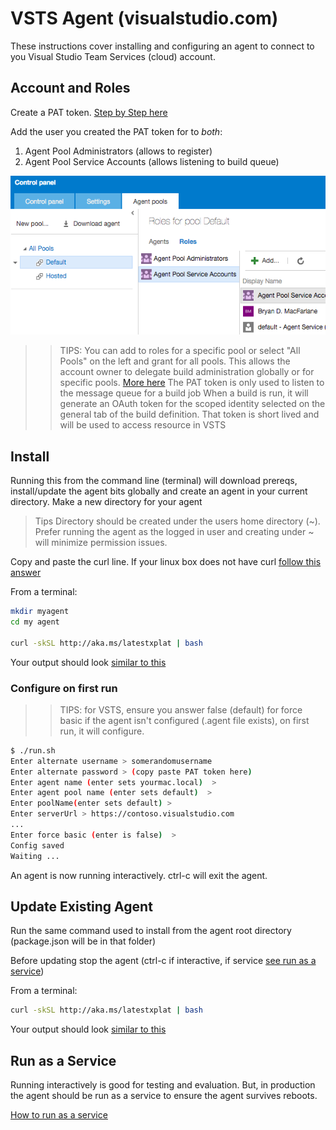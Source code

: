 # VSTS Agent (visualstudio.com)

These instructions cover installing and configuring an agent to connect to you Visual Studio Team Services (cloud) account.

## Account and Roles

Create a PAT token.  [Step by Step here](http://roadtoalm.com/2015/07/22/using-personal-access-tokens-to-access-visual-studio-online/)

Add the user you created the PAT token for to *both*:

  1. Agent Pool Administrators (allows to register)
  2. Agent Pool Service Accounts (allows listening to build queue)

![Agent Roles](roles.png "Agent Roles")

>> TIPS:
>> You can add to roles for a specific pool or select "All Pools" on the left and grant for all pools.  This allows the account owner to delegate build administration globally or for specific pools.  [More here](https://msdn.microsoft.com/en-us/Library/vs/alm/Build/agents/admin)
>> The PAT token is only used to listen to the message queue for a build job
>> When a build is run, it will generate an OAuth token for the scoped identity selected on the general tab of the build definition.  That token is short lived and will be used to access resource in VSTS


## Install

Running this from the command line (terminal) will download prereqs, install/update the agent bits globally and create an agent in your current directory.  Make a new directory for your agent

> Tips 
> Directory should be created under the users home directory (~).  
> Prefer running the agent as the logged in user and creating under ~ will minimize permission issues.

Copy and paste the curl line.  If your linux box does not have curl [follow this answer](http://askubuntu.com/questions/259681/the-program-curl-is-currently-not-installed)

From a terminal:
```bash
mkdir myagent
cd my agent

curl -skSL http://aka.ms/latestxplat | bash
```
Your output should look [similar to this](sampleoutput.md)

### Configure on first run

>> TIPS:
>> for VSTS, ensure you answer false (default) for force basic
>> if the agent isn't configured (.agent file exists), on first run, it will configure.

```bash
$ ./run.sh
Enter alternate username > somerandomusername
Enter alternate password > (copy paste PAT token here)
Enter agent name (enter sets yourmac.local)  > 
Enter agent pool name (enter sets default)  > 
Enter poolName(enter sets default) > 
Enter serverUrl > https://contoso.visualstudio.com
...
Enter force basic (enter is false)  > 
Config saved
Waiting ...
```

An agent is now running interactively.  ctrl-c will exit the agent.

## Update Existing Agent

Run the same command used to install from the agent root directory (package.json will be in that folder)

Before updating stop the agent (ctrl-c if interactive, if service [see run as a service](service.md))

From a terminal:
```bash
curl -skSL http://aka.ms/latestxplat | bash
```
Your output should look [similar to this](sampleoutput.md)

## Run as a Service

Running interactively is good for testing and evaluation.  But, in production the agent should be run as a service
to ensure the agent survives reboots.

[How to run as a service](docs/service.md)




